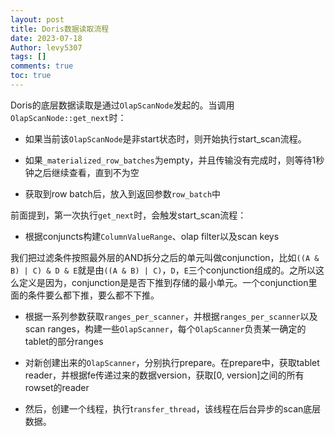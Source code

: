 ```yaml
---
layout: post
title: Doris数据读取流程
date: 2023-07-18
Author: levy5307
tags: []
comments: true
toc: true
---
```


Doris的底层数据读取是通过`OlapScanNode`发起的。当调用`OlapScanNode::get_next`时：

- 如果当前该`OlapScanNode`是非start状态时，则开始执行start_scan流程。

- 如果`_materialized_row_batches`为empty，并且传输没有完成时，则等待1秒钟之后继续查看，直到不为空

- 获取到row batch后，放入到返回参数`row_batch`中

前面提到，第一次执行`get_next`时，会触发start_scan流程：

- 根据conjuncts构建`ColumnValueRange`、olap filter以及scan keys 

我们把过滤条件按照最外层的AND拆分之后的单元叫做conjunction，比如`((A & B) | C) & D & E`就是由`((A & B) | C)`，`D`，`E`三个conjunction组成的。之所以这么定义是因为，conjunction是是否下推到存储的最小单元。一个conjunction里面的条件要么都下推，要么都不下推。

- 根据一系列参数获取`ranges_per_scanner`，并根据`ranges_per_scanner`以及scan ranges，构建一些`OlapScanner`，每个`OlapScanner`负责某一确定的tablet的部分ranges

- 对新创建出来的`OlapScanner`，分别执行prepare。在prepare中，获取tablet reader，并根据fe传递过来的数据version，获取[0, version]之间的所有rowset的reader

- 然后，创建一个线程，执行t`ransfer_thread`，该线程在后台异步的scan底层数据。

